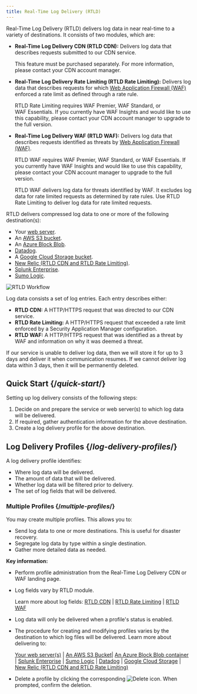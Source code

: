```yaml
---
title: Real-Time Log Delivery (RTLD)
---
```


Real-Time Log Delivery (RTLD) delivers log data in near real-time to a variety of destinations. It consists of two modules, which are:

-   **Real-Time Log Delivery CDN (RTLD CDN):** Delivers log data that describes requests submitted to our CDN service.
    
    <Callout type="info">

      This feature must be purchased separately. For more information, please contact your CDN account manager.

    </Callout>

-   **Real-Time Log Delivery Rate Limiting (RTLD Rate Limiting):** Delivers log data that describes requests for which [Web Application Firewall (WAF)](/applications/security/waf) enforced a rate limit as defined through a rate rule.

    <Callout type="info">

      RTLD Rate Limiting requires WAF Premier, WAF Standard, or WAF Essentials. If you currently have WAF Insights and would like to use this capability, please contact your CDN account manager to upgrade to the full version.

    </Callout>

-   **Real-Time Log Delivery WAF (RTLD WAF):** Delivers log data that describes requests identified as threats by [Web Application Firewall (WAF)](/applications/security/waf).

    <Callout type="info">

      RTLD WAF requires WAF Premier, WAF Standard, or WAF Essentials. If you currently have WAF Insights and would like to use this capability, please contact your CDN account manager to upgrade to the full version.

    </Callout>

    <Callout type="info">

      RTLD WAF delivers log data for threats identified by WAF. It excludes log data for rate limited requests as determined by rate rules. Use RTLD Rate Limiting to deliver log data for rate limited requests.

    </Callout>

RTLD delivers compressed log data to one or more of the following destination(s):

-   Your [web server](/applications/logs/rtld/web_server_log_delivery).
-   An [AWS S3 bucket](/applications/logs/rtld/aws_s3_log_delivery).
-   An [Azure Block Blob](/applications/logs/rtld/azure_log_delivery).
-   [Datadog](/applications/logs/rtld/datadog_log_delivery).
-   A [Google Cloud Storage bucket](/applications/logs/rtld/google_cloud_storage_log_delivery).
-   [New Relic (RTLD CDN and RTLD Rate Limiting)](/applications/logs/rtld/new_relic_log_delivery).
-   [Splunk Enterprise](/applications/logs/rtld/splunk_log_delivery).
-   [Sumo Logic](/applications/logs/rtld/sumo_logic_log_delivery).

![RTLD Workflow](/images/v7/logs/rtld-workflow.png)

Log data consists a set of log entries. Each entry describes either:

-   **RTLD CDN:** A HTTP/HTTPS request that was directed to our CDN service.
-   **RTLD Rate Limiting:** A HTTP/HTTPS request that exceeded a rate limit enforced by a Security Application Manager configuration.
-   **RTLD WAF:** A HTTP/HTTPS request that was identified as a threat by WAF and information on why it was deemed a threat.

If our service is unable to deliver log data, then we will store it for up to 3 days and deliver it when communication resumes. If we cannot deliver log data within 3 days, then it will be permanently deleted.

## Quick Start {/*quick-start*/}

Setting up log delivery consists of the following steps:

1.  Decide on and prepare the service or web server(s) to which log data will be delivered.
2.  If required, gather authentication information for the above destination.
3.  Create a log delivery profile for the above destination.

## Log Delivery Profiles {/*log-delivery-profiles*/}

A log delivery profile identifies:

-   Where log data will be delivered.
-   The amount of data that will be delivered.
-   Whether log data will be filtered prior to delivery.
-   The set of log fields that will be delivered.

### Multiple Profiles {/*multiple-profiles*/}

You may create multiple profiles. This allows you to:

-   Send log data to one or more destinations. This is useful for disaster recovery.
-   Segregate log data by type within a single destination.
-   Gather more detailed data as needed.

**Key information:**

-   Perform profile administration from the Real-Time Log Delivery CDN or WAF landing page. 
    
-   Log fields vary by RTLD module.
    
    Learn more about log fields: [RTLD CDN](/applications/logs/rtld/log_fields_rtld_cdn) | [RTLD Rate Limiting](/applications/logs/rtld/log_fields_rtld_rate_limiting) | [RTLD WAF](/applications/logs/rtld/log_fields_rtld_waf)
    
-   Log data will only be delivered when a profile's status is enabled.
-   The procedure for creating and modifying profiles varies by the destination to which log files will be delivered. Learn more about delivering to:
    
    [Your web server(s)](/applications/logs/rtld/web_server_log_delivery) | [An AWS S3 Bucket](/applications/logs/rtld/aws_s3_log_delivery)| [An Azure Block Blob container](/applications/logs/rtld/azure_log_delivery) | [Splunk Enterprise](/applications/logs/rtld/splunk_log_delivery) | [Sumo Logic](/applications/logs/rtld/sumo_logic_log_delivery) | [Datadog](/applications/logs/rtld/datadog_log_delivery) | [Google Cloud Storage](/applications/logs/rtld/google_cloud_storage_log_delivery) | [New Relic (RTLD CDN and RTLD Rate Limiting)](/applications/logs/rtld/new_relic_log_delivery)
    
-   Delete a profile by clicking the corresponding <Image inline src="/images/v7/icons/delete-2.png" alt="Delete" /> icon. When prompted, confirm the deletion.
